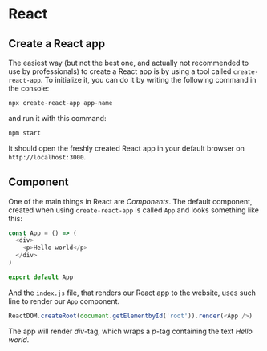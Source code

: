 # React

## Create a React app

The easiest way (but not the best one, and actually not recommended to use by professionals) to create a React app is by using a tool called `create-react-app`. To initialize it, you can do it by writing the following command in the console:
```bash
npx create-react-app app-name
```
and run it with this command:
```bash
npm start
```

It should open the freshly created React app in your default browser on `http://localhost:3000`.

## Component

One of the main things in React are *Components*. The default component, created when using `create-react-app` is called `App` and looks something like this:

```js
const App = () => (
  <div>
    <p>Hello world</p>
  </div>
)

export default App
```

And the `index.js` file, that renders our React app to the website, uses such line to render our `App` component.
```js
ReactDOM.createRoot(document.getElementbyId('root')).render(<App />)
```

The app will render *div*-tag, which wraps a *p*-tag containing the text *Hello world*.